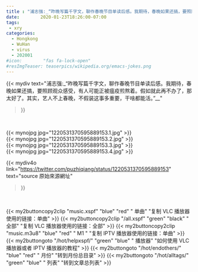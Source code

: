 ```yaml
---
title : "浦志强:_“昨晚写篇千字文，聊作春晚节目单读后感。我期待，春晚如果还搞，要照顾观众感受，有人可能正被瘟疫煎熬着。假如就此再不办了，那太好了。其实，艺人不上春晚，不假装这事多重要，干啥都能活。”__"
date:        2020-01-23T18:26:00-07:00
tags:
 - xry
categories:
  - Hongkong
  - WuHan
  - virus
  - 202001
#icon:        "fas fa-lock-open"
#resImgTeaser: teaserpics/wikipedia.org/emacs-jokes.png
---
```


{{< mydiv text="浦志强:_“昨晚写篇千字文，聊作春晚节目单读后感。我期待，春晚如果还搞，要照顾观众感受，有人可能正被瘟疫煎熬着。假如就此再不办了，那太好了。其实，艺人不上春晚，不假装这事多重要，干啥都能活。”__"
>}}
<br>


 {{< mynojpg jpg="1220531370595889153.1.jpg" >}}<br>  {{< mynojpg jpg="1220531370595889153.2.jpg" >}}<br>  {{< mynojpg jpg="1220531370595889153.3.jpg" >}}<br>  {{< mynojpg jpg="1220531370595889153.4.jpg" >}}<br> 



{{< mydiv4o link="https://twitter.com/puzhiqiang/status/1220531370595889153"
text="source 原始來源網址"
>}}


<br>

{{< my2buttoncopy2clip "music.xspf"        "blue"   "red"    " 单曲"  "复制 VLC 播放器使用的链接：单曲" >}} {{< my2buttoncopy2clip "/all.xspf"         "green"  "black"  " 全部"  "复制 VLC 播放器使用的链接：全部" >}} {{< my2buttoncopy2clip "music.m3u8"        "blue"   "red"    " M1 "    "复制 IPTV 播放器使用的链接：单曲" >}} {{< my2buttongoto      "/hot/helpxspf/"    "green"  "blue"   " 播放器" "如何使用 VLC 播放器或者 IPTV 播放器的教程" >}} {{< my2buttongoto      "/hot/endothers/"   "blue"   "red"    " 月份"   "转到月份总目录" >}} {{< my2buttongoto      "/hot/alltags/"     "green"  "blue"   " 列表"   "转到文章总列表" >}} 
